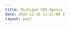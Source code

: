 ```yaml
---
title: Michigan SEO Agency
date: 2016-12-16 11:21:00 Z
layout: post
---
```


[](http://www.ja-publications.agency)